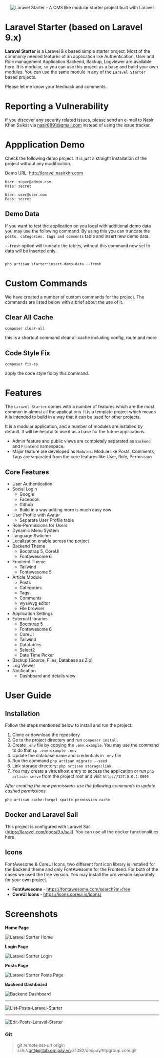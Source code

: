 <p align="center"><img src="https://user-images.githubusercontent.com/396987/82162573-6940f500-98c7-11ea-974e-888b4f866c74.jpg" alt="Laravel Starter - A CMS like modular starter project built with Laravel"></p>

# Laravel Starter (based on Laravel 9.x)
**Laravel Starter** is a Laravel 9.x based simple starter project. Most of the commonly needed features of an application like Authentication, User and Role management Application Backend, Backup, Logviewer are available here. It is modular, so you can use this project as a base and build your own modules. You can use the same module in any of the `Laravel Starter` based projects. 

Please let me know your feedback and comments.

# Reporting a Vulnerability
If you discover any security related issues, please send an e-mail to Nasir Khan Saikat via nasir8891@gmail.com instead of using the issue tracker.

# Appplication Demo
Check the following demo project. It is just a straight installation of the project without any modification.

Demo URL: http://laravel.nasirkhn.com

```
User: super@admin.com
Pass: secret

User: user@user.com
Pass: secret

```

## Demo Data
If you want to test the application on you local with additional demo data you may use the following command. By using this you can truncate the `posts, categories, tags and comments` table and insert new demo data.

`--fresh` option will truncate the tables, without this command new set to data will be inserted only.

```

php artisan starter:insert-demo-data --fresh

```

# Custom Commands

We have created a number of custom commands for the project. The commands are listed below with a brief about the use of it.

## Clear All Cache

`composer clear-all`

this is a shortcut command clear all cache including config, route and more

## Code Style Fix

`composer fix-cs`

apply the code style fix by this command.


# Features

The `Laravel Starter` comes with a number of features which are the most common in almost all the applications. It is a template project which means it is intended to build in a way that it can be used for other projects.

It is a modular application, and a number of modules are installed by default. It will be helpful to use it as a base for the future applications.

* Admin feature and public views are completely separated as `Backend` and `Frontend` namespace.
* Major feature are developed as `Modules`. Module like Posts, Comments, Tags are separated from the core features like User, Role, Permission


## Core Features

* User Authentication
* Social Login
  * Google
  * Facebook
  * Github
  * Build in a way adding more is much easy now
* User Profile with Avatar
  * Separate User Profile table
* Role-Permissions for Users
* Dynamic Menu System
* Language Switcher
* Localization enable across the porject
* Backend Theme
  * Bootstrap 5, CoreUI
  * Fontawesome 6
* Frontend Theme
  * Tailwind
  * Fontawesome 5
* Article Module
  * Posts
  * Categories
  * Tags
  * Comments
  * wysiwyg editor
  * File browser
* Application Settings
* External Libraries
  * Bootstrap 5
  * Fontawesome 6
  * CoreUI
  * Tailwind
  * Datatables
  * Select2
  * Date Time Picker
* Backup (Source, Files, Database as Zip)
* Log Viewer
* Notification
  * Dashboard and details view


# User Guide

## Installation

Follow the steps mentioned below to install and run the project.

1. Clone or download the repository
2. Go to the project directory and run `composer install`
3. Create `.env` file by copying the `.env.example`. You may use the command to do that `cp .env.example .env`
4. Update the database name and credentials in `.env` file
5. Run the command `php artisan migrate --seed`
6. Link storage directory: `php artisan storage:link`
7. You may create a virtualhost entry to access the application or run `php artisan serve` from the project root and visit `http://127.0.0.1:8000`

*After creating the new permissions use the following commands to update cashed permissions.*

`php artisan cache:forget spatie.permission.cache`

## Docker and Laravel Sail
This project is configured with Laravel Sail (https://laravel.com/docs/9.x/sail). You can use all the docker functionalities here.

## Icons
FontAwesome & CoreUI Icons, two different font icon library is installed for the Backend theme and only FontAwesome for the Frontend. For both of the cases we used the free version. You may install the pro version separately for your own project.

* **FontAwesome** - https://fontawesome.com/search?m=free
* **CoreUI Icons** - https://icons.coreui.io/icons/


# Screenshots

__Home Page__

![Laravel Starter Home](https://user-images.githubusercontent.com/396987/164892584-733afddc-8eab-4152-bd4a-d9c2f9e312d5.png)

__Login Page__

![Laravel Starter Login](https://user-images.githubusercontent.com/396987/164892620-3b4c8b1b-81c8-4630-a39f-38dadff89a7d.png)

__Posts Page__

![Laravel Starter Posts Page](https://user-images.githubusercontent.com/396987/164892767-2f961466-e346-4990-a183-655ce5a6603b.png)

__Backend Dashboard__

![Backend Dashboard](https://user-images.githubusercontent.com/396987/164915155-c2984b18-ae96-408a-820a-cbcac2cceb10.png)

---

![List-Posts-Laravel-Starter](https://user-images.githubusercontent.com/396987/88519250-a0dcc380-d013-11ea-9dc5-9d731af611f1.jpg)

---

![Edit-Posts-Laravel-Starter](https://user-images.githubusercontent.com/396987/88519360-d1bcf880-d013-11ea-9f6c-b5d33912057f.jpg)

### Git

 > git remote set-url origin ssh://git@gitlab.omipay.vn:31082/omipay/htpgroup.com.git
